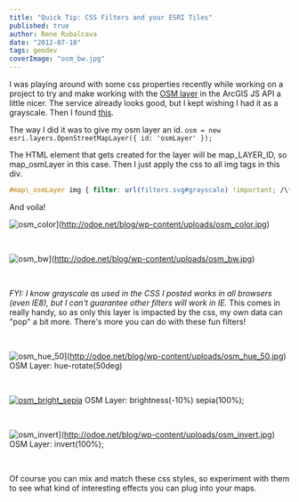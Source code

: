```yaml
---
title: "Quick Tip: CSS Filters and your ESRI Tiles"
published: true
author: Rene Rubalcava
date: "2012-07-10"
tags: geodev
coverImage: "osm_bw.jpg"
---
```


I was playing around with some css properties recently while working on a project to try and make working with the [OSM layer](http://help.arcgis.com/EN/webapi/javascript/arcgis/help/jsapi/openstreetmaplayer.htm) in the ArcGIS JS API a little nicer. The service already looks good, but I kept wishing I had it as a grayscale. Then I found [this](http://snipplr.com/view/63328).

The way I did it was to give my osm layer an id. `osm = new esri.layers.OpenStreetMapLayer({ id: 'osmLayer' });`

The HTML element that gets created for the layer will be map\_LAYER\_ID, so map\_osmLayer in this case. Then I just apply the css to all img tags in this div.

```css
#map\_osmLayer img { filter: url(filters.svg#grayscale) !important; /\* Firefox 3.5+ \*/ filter: gray !important; /\* IE5+ \*/ -webkit-filter: grayscale(1) !important; /\* Webkit Nightlies & Chrome Canary \*/ }`
```

And voila!

![](images/osm_color.jpg "osm_color")](http://odoe.net/blog/wp-content/uploads/osm_color.jpg)

 

![](images/osm_bw.jpg "osm_bw")](http://odoe.net/blog/wp-content/uploads/osm_bw.jpg)

 

_FYI: I know grayscale as used in the CSS I posted works in all browsers (even IE8), but I can't guarantee other filters will work in IE._ This comes in really handy, so as only this layer is impacted by the css, my own data can "pop" a bit more. There's more you can do with these fun filters!

 

![](images/osm_hue_50.jpg "osm_hue_50")](http://odoe.net/blog/wp-content/uploads/osm_hue_50.jpg) OSM Layer: hue-rotate(50deg)

 

[![](images/osm_bright_sepia.jpg "osm_bright_sepia")](http://odoe.net/blog/wp-content/uploads/osm_bright_sepia.jpg) OSM Layer: brightness(-10%) sepia(100%);

 

![](images/osm_invert.jpg "osm_invert")](http://odoe.net/blog/wp-content/uploads/osm_invert.jpg) OSM Layer: invert(100%);

 

Of course you can mix and match these css styles, so experiment with them to see what kind of interesting effects you can plug into your maps.
